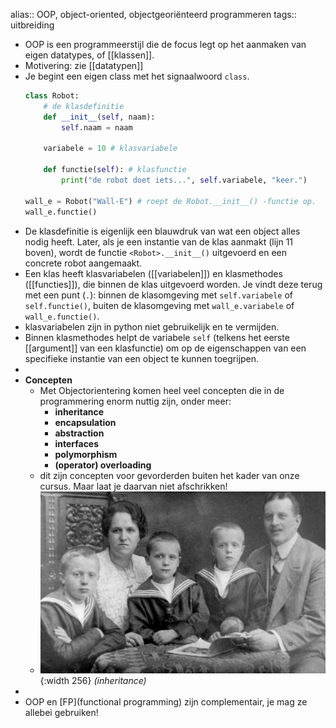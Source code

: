 alias:: OOP, object-oriented, objectgeoriënteerd programmeren
tags:: uitbreiding

- OOP is een programmeerstijl die de focus legt op het aanmaken van eigen datatypes, of [[klassen]].
- Motivering: zie [[datatypen]]
- Je begint een eigen class met het signaalwoord `class`.
  ```python
  class Robot:
      # de klasdefinitie
      def __init__(self, naam):
          self.naam = naam
  
      variabele = 10 # klasvariabele
      
      def functie(self): # klasfunctie
          print("de robot doet iets...", self.variabele, "keer.")
  
  wall_e = Robot("Wall-E") # roept de Robot.__init__() -functie op.
  wall_e.functie()
  ```
- De klasdefinitie is eigenlijk een blauwdruk van wat een object alles nodig heeft. Later, als je een instantie van de klas aanmakt (lijn 11 boven), wordt de functie `<Robot>.__init__()` uitgevoerd en een concrete robot aangemaakt.
- Een klas heeft klasvariabelen ([[variabelen]]) en klasmethodes ([[functies]]), die binnen de klas uitgevoerd worden. Je vindt deze terug met een punt (`.`): binnen de klasomgeving met `self.variabele` of `self.functie()`, buiten de klasomgeving met `wall_e.variabele` of `wall_e.functie()`.
- klasvariabelen zijn in python niet gebruikelijk en te vermijden.
- Binnen klasmethodes helpt de variabele `self` (telkens het eerste [[argument]] van een klasfunctie) om op de eigenschappen van een specifieke instantie van een object te kunnen toegrijpen.
-
- **Concepten**
	- Met Objectorientering komen heel veel concepten die in de programmering enorm nuttig zijn, onder meer:
		- **inheritance**
		- **encapsulation**
		- **abstraction**
		- **interfaces**
		- **polymorphism**
		- **(operator) overloading**
	- dit zijn concepten voor gevorderden buiten het kader van onze cursus. Maar laat je daarvan niet afschrikken!
	- ![image.jpg](../assets/inheritance.jpg){:width 256} *(inheritance)*
-
- OOP en [FP](functional programming) zijn complementair, je mag ze allebei gebruiken!